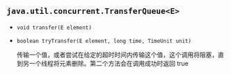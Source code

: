 ## `java.util.concurrent.TransferQueue<E>`

* `void transfer(E element)`

* `boolean tryTransfer(E element, long time, TimeUnit unit)`

  传输一个值，或者尝试在给定的超时时间内传输这个值，这个调用将阻塞，直到另一个线程将元素删除。第二个方法会在调用成功时返回 true


